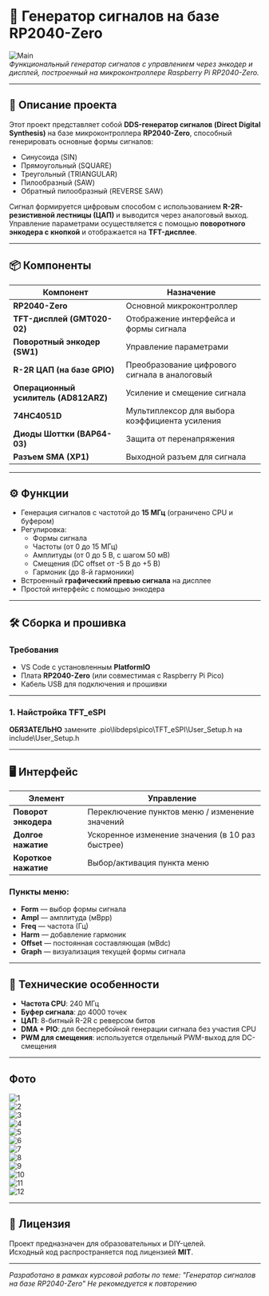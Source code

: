 # 📡 Генератор сигналов на базе RP2040-Zero

![Main](https://i.imgur.com/fb66fZL.png)  
*Функциональный генератор сигналов с управлением через энкодер и дисплей, построенный на микроконтроллере Raspberry Pi RP2040-Zero.*

---

## 🔧 Описание проекта

Этот проект представляет собой **DDS-генератор сигналов (Direct Digital Synthesis)** на базе микроконтроллера **RP2040-Zero**, способный генерировать основные формы сигналов:

- Синусоида (SIN)
- Прямоугольный (SQUARE)
- Треугольный (TRIANGULAR)
- Пилообразный (SAW)
- Обратный пилообразный (REVERSE SAW)

Сигнал формируется цифровым способом с использованием **R-2R-резистивной лестницы (ЦАП)** и выводится через аналоговый выход. Управление параметрами осуществляется с помощью **поворотного энкодера с кнопкой** и отображается на **TFT-дисплее**.

---

## 📦 Компоненты

| Компонент | Назначение |
|---------|-----------|
| **RP2040-Zero** | Основной микроконтроллер |
| **TFT-дисплей (GMT020-02)** | Отображение интерфейса и формы сигнала |
| **Поворотный энкодер (SW1)** | Управление параметрами |
| **R-2R ЦАП (на базе GPIO)** | Преобразование цифрового сигнала в аналоговый |
| **Операционный усилитель (AD812ARZ)** | Усиление и смещение сигнала |
| **74HC4051D** | Мультиплексор для выбора коэффициента усиления |
| **Диоды Шоттки (BAP64-03)** | Защита от перенапряжения |
| **Разъем SMA (XP1)** | Выходной разъем для сигнала |

---

## ⚙️ Функции

- Генерация сигналов с частотой до **15 МГц** (ограничено CPU и буфером)
- Регулировка:
  - Формы сигнала
  - Частоты (от 0 до 15 МГц)
  - Амплитуды (от 0 до 5 В, с шагом 50 мВ)
  - Смещения (DC offset от -5 В до +5 В)
  - Гармоник (до 8-й гармоники)
- Встроенный **графический превью сигнала** на дисплее
- Простой интерфейс с помощью энкодера

---

## 🛠️ Сборка и прошивка

### Требования

- VS Code с установленным **PlatformIO**
- Плата **RP2040-Zero** (или совместимая с Raspberry Pi Pico)
- Кабель USB для подключения и прошивки

---

### 1. Найстройка TFT_eSPI

**ОБЯЗАТЕЛЬНО** замените .pio\libdeps\pico\TFT_eSPI\User_Setup.h на include\User_Setup.h

---

## 🖥️ Интерфейс

| Элемент | Управление |
|--------|-----------|
| **Поворот энкодера** | Переключение пунктов меню / изменение значений |
| **Долгое нажатие** | Ускоренное изменение значения (в 10 раз быстрее) |
| **Короткое нажатие** | Выбор/активация пункта меню |

### Пункты меню:

- **Form** — выбор формы сигнала
- **Ampl** — амплитуда (мВpp)
- **Freq** — частота (Гц)
- **Harm** — добавление гармоник
- **Offset** — постоянная составляющая (мВdc)
- **Graph** — визуализация текущей формы сигнала

---

## 📐 Технические особенности

- **Частота CPU**: 240 МГц
- **Буфер сигнала**: до 4000 точек
- **ЦАП**: 8-битный R-2R с реверсом битов
- **DMA + PIO**: для бесперебойной генерации сигнала без участия CPU
- **PWM для смещения**: используется отдельный PWM-выход для DC-смещения

---

## Фото

![1](https://i.imgur.com/4WjlZ5Q.jpeg)  
![2](https://i.imgur.com/lYmwyYz.jpeg)  
![3](https://i.imgur.com/i74Gbie.jpeg)  
![4](https://i.imgur.com/cabUz30.jpeg)  
![5](https://i.imgur.com/As94kD2.jpeg)  
![6](https://i.imgur.com/m9XgoIN.jpeg)  
![7](https://i.imgur.com/fbgAexq.jpeg)  
![8](https://i.imgur.com/u702XWo.jpeg)  
![9](https://i.imgur.com/yJrRuSb.jpeg)  
![10](https://i.imgur.com/IVg9KQK.jpeg)  
![11](https://i.imgur.com/gHjN3Du.jpeg)  
![12](https://i.imgur.com/7lyxqce.jpeg)  

---

## 📄 Лицензия

Проект предназначен для образовательных и DIY-целей.  
Исходный код распространяется под лицензией **MIT**.

---

*Разработано в рамках курсовой работы по теме: "Генератор сигналов на базе RP2040-Zero" Не рекомедуется к повторению*